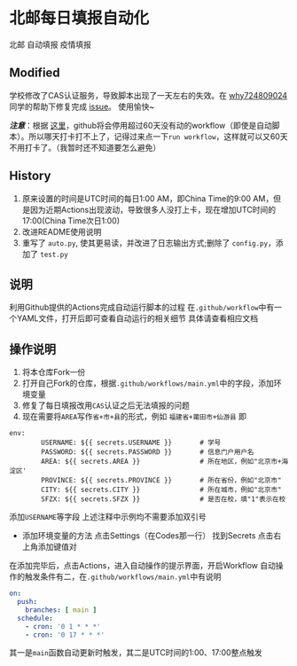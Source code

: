 # 北邮每日填报自动化

北邮 自动填报 疫情填报

## Modified

学校修改了CAS认证服务，导致脚本出现了一天左右的失效。在 [why724809024](https://github.com/why724809024) 同学的帮助下修复完成 [issue](https://github.com/yingmanwumen/BUPT_nCov_Auto_clockIn/issues/4)。 使用愉快~

***注意***：根据 [这里](https://docs.github.com/en/actions/managing-workflow-runs/disabling-and-enabling-a-workflow)，github将会停用超过60天没有动的workflow（即使是自动脚本）。所以哪天打卡打不上了，记得过来点一下`run workflow`，这样就可以又60天不用打卡了。（我暂时还不知道要怎么避免）

## History

1. 原来设置的时间是UTC时间的每日1:00 AM，即China Time的9:00 AM，但是因为近期Actions出现波动，导致很多人没打上卡，现在增加UTC时间的17:00(China Time次日1:00)
2. 改进README使用说明
3. 重写了 `auto.py`, 使其更易读，并改进了日志输出方式;删除了 `config.py`，添加了 `test.py`

## 说明

利用Github提供的Actions完成自动运行脚本的过程
在`.github/workflow`中有一个YAML文件，打开后即可查看自动运行的相关细节
具体请查看相应文档

## 操作说明

1. 将本仓库Fork一份
2. 打开自己Fork的仓库，根据`.github/workflows/main.yml`中的字段，添加环境变量
3. 修复了每日填报改用`CAS`认证之后无法填报的问题
4. 现在需要将`AREA`写作`省+市+县`的形式，例如 `福建省+莆田市+仙游县`
即

```
env:
        USERNAME: ${{ secrets.USERNAME }}       # 学号
        PASSWORD: ${{ secrets.PASSWORD }}       # 信息门户用户名
        AREA: ${{ secrets.AREA }}               # 所在地区，例如"北京市+海淀区'
        PROVINCE: ${{ secrets.PROVINCE }}       # 所在省份，例如"北京市"
        CITY: ${{ secrets.CITY }}               # 所在城市，例如"北京市"
        SFZX: ${{ secrets.SFZX }}               # 是否在校，填"1"表示在校
```

添加`USERNAME`等字段
上述注释中示例均不需要添加双引号

+ 添加环境变量的方法
点击Settings（在Codes那一行）
找到Secrets
点击右上角添加键值对

在添加完毕后，点击Actions，进入自动操作的提示界面，开启Workflow
自动操作的触发条件有二，在`.github/workflows/main.yml`中有说明

```yml
on:
  push:
    branches: [ main ]
  schedule:
    - cron: '0 1 * * *'
    - cron: '0 17 * * *'
```

其一是`main`函数自动更新时触发，其二是UTC时间的1:00、17:00整点触发
